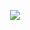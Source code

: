 <div align="center">

![][banner-url]

</div>

[banner-url]: https://github.com/lucascriado/lucascriado/blob/6bee577461eeaf82cfc2298f5fff01cdc506ac9b/Component%201.png
